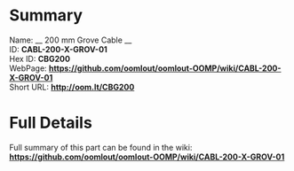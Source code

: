 
Summary
=================
  
Name: __ 200 mm Grove Cable __    
ID: __CABL-200-X-GROV-01__   
Hex ID: __CBG200__   
WebPage: __https://github.com/oomlout/oomlout-OOMP/wiki/CABL-200-X-GROV-01__   
Short URL: __http://oom.lt/CBG200__   

Full Details
==========================
Full summary of this part can be found in the wiki:   
__https://github.com/oomlout/oomlout-OOMP/wiki/CABL-200-X-GROV-01__    

